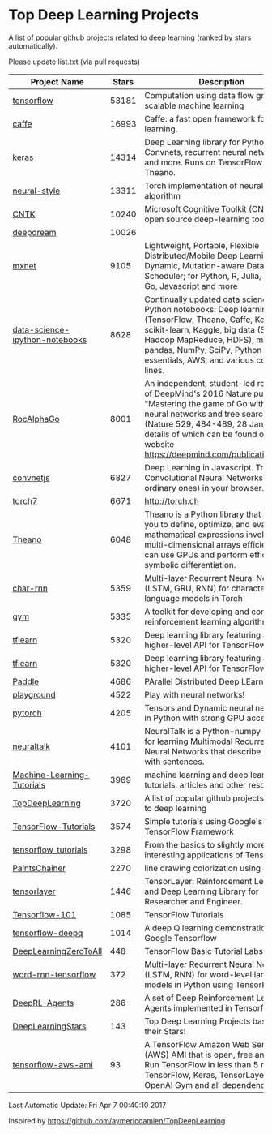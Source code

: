 # Top Deep Learning Projects
A list of popular github projects related to deep learning (ranked by stars automatically).

Please update list.txt (via pull requests)

| Project Name| Stars | Description 
| ------- | ------ | ------  
| [tensorflow](https://github.com/tensorflow/tensorflow) | 53181 | Computation using data flow graphs for scalable machine learning |  
| [caffe](https://github.com/BVLC/caffe) | 16993 | Caffe: a fast open framework for deep learning. |  
| [keras](https://github.com/fchollet/keras) | 14314 | Deep Learning library for Python. Convnets, recurrent neural networks, and more. Runs on TensorFlow or Theano. |  
| [neural-style](https://github.com/jcjohnson/neural-style) | 13311 | Torch implementation of neural style algorithm |  
| [CNTK](https://github.com/Microsoft/CNTK) | 10240 | Microsoft Cognitive Toolkit (CNTK), an open source deep-learning toolkit |  
| [deepdream](https://github.com/google/deepdream) | 10026 |  |  
| [mxnet](https://github.com/dmlc/mxnet) | 9105 | Lightweight, Portable, Flexible Distributed/Mobile Deep Learning with Dynamic, Mutation-aware Dataflow Dep Scheduler; for Python, R, Julia, Scala, Go, Javascript and more |  
| [data-science-ipython-notebooks](https://github.com/donnemartin/data-science-ipython-notebooks) | 8628 | Continually updated data science Python notebooks: Deep learning (TensorFlow, Theano, Caffe, Keras), scikit-learn, Kaggle, big data (Spark, Hadoop MapReduce, HDFS), matplotlib, pandas, NumPy, SciPy, Python essentials, AWS, and various command lines. |  
| [RocAlphaGo](https://github.com/Rochester-NRT/RocAlphaGo) | 8001 | An independent, student-led replication of DeepMind's 2016 Nature publication, "Mastering the game of Go with deep neural networks and tree search" (Nature 529, 484-489, 28 Jan 2016), details of which can be found on their website https://deepmind.com/publications.html. |  
| [convnetjs](https://github.com/karpathy/convnetjs) | 6827 | Deep Learning in Javascript. Train Convolutional Neural Networks (or ordinary ones) in your browser. |  
| [torch7](https://github.com/torch/torch7) | 6671 | http://torch.ch |  
| [Theano](https://github.com/Theano/Theano) | 6048 | Theano is a Python library that allows you to define, optimize, and evaluate mathematical expressions involving multi-dimensional arrays efficiently. It can use GPUs and perform efficient symbolic differentiation. |  
| [char-rnn](https://github.com/karpathy/char-rnn) | 5359 | Multi-layer Recurrent Neural Networks (LSTM, GRU, RNN) for character-level language models in Torch |  
| [gym](https://github.com/openai/gym) | 5335 | A toolkit for developing and comparing reinforcement learning algorithms. |  
| [tflearn](https://github.com/tflearn/tflearn) | 5320 | Deep learning library featuring a higher-level API for TensorFlow. |  
| [tflearn](https://github.com/tflearn/tflearn) | 5320 | Deep learning library featuring a higher-level API for TensorFlow. |  
| [Paddle](https://github.com/PaddlePaddle/Paddle) | 4686 | PArallel Distributed Deep LEarning |  
| [playground](https://github.com/tensorflow/playground) | 4522 | Play with neural networks! |  
| [pytorch](https://github.com/pytorch/pytorch) | 4205 | Tensors and Dynamic neural networks in Python  with strong GPU acceleration |  
| [neuraltalk](https://github.com/karpathy/neuraltalk) | 4101 | NeuralTalk is a Python+numpy project for learning Multimodal Recurrent Neural Networks that describe images with sentences. |  
| [Machine-Learning-Tutorials](https://github.com/ujjwalkarn/Machine-Learning-Tutorials) | 3969 | machine learning and deep learning tutorials, articles and other resources  |  
| [TopDeepLearning](https://github.com/aymericdamien/TopDeepLearning) | 3720 | A list of popular github projects related to deep learning |  
| [TensorFlow-Tutorials](https://github.com/nlintz/TensorFlow-Tutorials) | 3574 | Simple tutorials using Google's TensorFlow Framework |  
| [tensorflow_tutorials](https://github.com/pkmital/tensorflow_tutorials) | 3298 | From the basics to slightly more interesting applications of Tensorflow |  
| [PaintsChainer](https://github.com/pfnet/PaintsChainer) | 2270 | line drawing colorization using chainer |  
| [tensorlayer](https://github.com/zsdonghao/tensorlayer) | 1446 | TensorLayer: Reinforcement Learning and Deep Learning Library for Researcher and Engineer. |  
| [Tensorflow-101](https://github.com/sjchoi86/Tensorflow-101) | 1085 | TensorFlow Tutorials |  
| [tensorflow-deepq](https://github.com/nivwusquorum/tensorflow-deepq) | 1014 | A deep Q learning demonstration using Google Tensorflow |  
| [DeepLearningZeroToAll](https://github.com/hunkim/DeepLearningZeroToAll) | 448 | TensorFlow Basic Tutorial Labs |  
| [word-rnn-tensorflow](https://github.com/hunkim/word-rnn-tensorflow) | 372 | Multi-layer Recurrent Neural Networks (LSTM, RNN) for word-level language models in Python using TensorFlow. |  
| [DeepRL-Agents](https://github.com/awjuliani/DeepRL-Agents) | 286 | A set of Deep Reinforcement Learning Agents implemented in Tensorflow. |  
| [DeepLearningStars](https://github.com/hunkim/DeepLearningStars) | 143 | Top Deep Learning Projects based on their Stars! |  
| [tensorflow-aws-ami](https://github.com/ritchieng/tensorflow-aws-ami) | 93 | A TensorFlow Amazon Web Service (AWS) AMI that is open, free and works. Run TensorFlow in less than 5 minutes. TensorFlow, Keras, TensorLayer, OpenAI Gym and all dependencies. |  

Last Automatic Update: Fri Apr  7 00:40:10 2017

Inspired by https://github.com/aymericdamien/TopDeepLearning